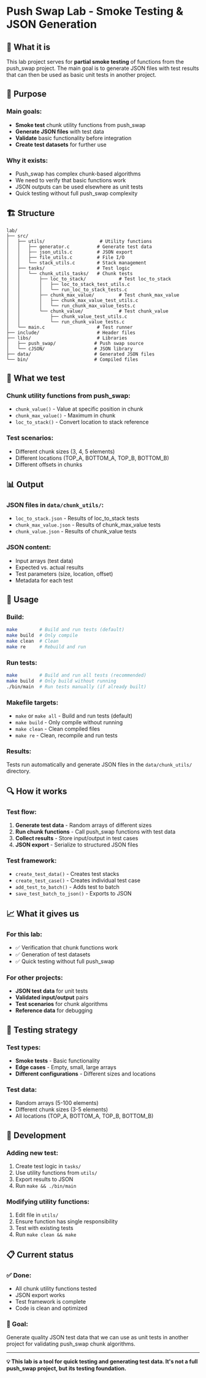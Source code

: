 # Push Swap Lab - Smoke Testing & JSON Generation

## 🎯 **What it is**

This lab project serves for **partial smoke testing** of functions from the push_swap project. The main goal is to generate JSON files with test results that can then be used as basic unit tests in another project.

## 🚀 **Purpose**

### **Main goals:**
- **Smoke test** chunk utility functions from push_swap
- **Generate JSON files** with test data
- **Validate** basic functionality before integration
- **Create test datasets** for further use

### **Why it exists:**
- Push_swap has complex chunk-based algorithms
- We need to verify that basic functions work
- JSON outputs can be used elsewhere as unit tests
- Quick testing without full push_swap complexity

## 🏗️ **Structure**

```
lab/
├── src/
│   ├── utils/                    # Utility functions
│   │   ├── generator.c          # Generate test data
│   │   ├── json_utils.c         # JSON export
│   │   ├── file_utils.c         # File I/O
│   │   └── stack_utils.c        # Stack management
│   ├── tasks/                   # Test logic
│   │   └── chunk_utils_tasks/   # Chunk tests
│   │       ├── loc_to_stack/            # Test loc_to_stack
│   │       │   ├── loc_to_stack_test_utils.c
│   │       │   └── run_loc_to_stack_tests.c
│   │       ├── chunk_max_value/         # Test chunk_max_value
│   │       │   ├── chunk_max_value_test_utils.c
│   │       │   └── run_chunk_max_value_tests.c
│   │       └── chunk_value/             # Test chunk_value
│   │           ├── chunk_value_test_utils.c
│   │           └── run_chunk_value_tests.c
│   └── main.c                   # Test runner
├── include/                     # Header files
├── libs/                        # Libraries
│   ├── push_swap/              # Push swap source
│   └── cJSON/                  # JSON library
├── data/                       # Generated JSON files
└── bin/                        # Compiled files
```

## 🔧 **What we test**

### **Chunk utility functions from push_swap:**
- `chunk_value()` - Value at specific position in chunk
- `chunk_max_value()` - Maximum in chunk
- `loc_to_stack()` - Convert location to stack reference

### **Test scenarios:**
- Different chunk sizes (3, 4, 5 elements)
- Different locations (TOP_A, BOTTOM_A, TOP_B, BOTTOM_B)
- Different offsets in chunks

## 📊 **Output**

### **JSON files in `data/chunk_utils/`:**
- `loc_to_stack.json` - Results of loc_to_stack tests
- `chunk_max_value.json` - Results of chunk_max_value tests  
- `chunk_value.json` - Results of chunk_value tests

### **JSON content:**
- Input arrays (test data)
- Expected vs. actual results
- Test parameters (size, location, offset)
- Metadata for each test

## 🚀 **Usage**

### **Build:**
```bash
make        # Build and run tests (default)
make build  # Only compile
make clean  # Clean
make re     # Rebuild and run
```

### **Run tests:**
```bash
make        # Build and run all tests (recommended)
make build  # Only build without running
./bin/main  # Run tests manually (if already built)
```

### **Makefile targets:**
- `make` or `make all` - Build and run tests (default)
- `make build` - Only compile without running
- `make clean` - Clean compiled files
- `make re` - Clean, recompile and run tests

### **Results:**
Tests run automatically and generate JSON files in the `data/chunk_utils/` directory.

## 🔍 **How it works**

### **Test flow:**
1. **Generate test data** - Random arrays of different sizes
2. **Run chunk functions** - Call push_swap functions with test data
3. **Collect results** - Store input/output in test cases
4. **JSON export** - Serialize to structured JSON files

### **Test framework:**
- `create_test_data()` - Creates test stacks
- `create_test_case()` - Creates individual test case
- `add_test_to_batch()` - Adds test to batch
- `save_test_batch_to_json()` - Exports to JSON

## 📈 **What it gives us**

### **For this lab:**
- ✅ Verification that chunk functions work
- ✅ Generation of test datasets
- ✅ Quick testing without full push_swap

### **For other projects:**
- **JSON test data** for unit tests
- **Validated input/output** pairs
- **Test scenarios** for chunk algorithms
- **Reference data** for debugging

## 🧪 **Testing strategy**

### **Test types:**
- **Smoke tests** - Basic functionality
- **Edge cases** - Empty, small, large arrays
- **Different configurations** - Different sizes and locations

### **Test data:**
- Random arrays (5-100 elements)
- Different chunk sizes (3-5 elements)
- All locations (TOP_A, BOTTOM_A, TOP_B, BOTTOM_B)

## 🔧 **Development**

### **Adding new test:**
1. Create test logic in `tasks/`
2. Use utility functions from `utils/`
3. Export results to JSON
4. Run `make && ./bin/main`

### **Modifying utility functions:**
1. Edit file in `utils/`
2. Ensure function has single responsibility
3. Test with existing tests
4. Run `make clean && make`

## 📋 **Current status**

### **✅ Done:**
- All chunk utility functions tested
- JSON export works
- Test framework is complete
- Code is clean and optimized

### **🎯 Goal:**
Generate quality JSON test data that we can use as unit tests in another project for validating push_swap chunk algorithms.

---

**💡 This lab is a tool for quick testing and generating test data. It's not a full push_swap project, but its testing foundation.**
